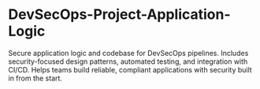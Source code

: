 # DevSecOps-Project-Application-Logic
Secure application logic and codebase for DevSecOps pipelines. Includes security-focused design patterns, automated testing, and integration with CI/CD. Helps teams build reliable, compliant applications with security built in from the start.
